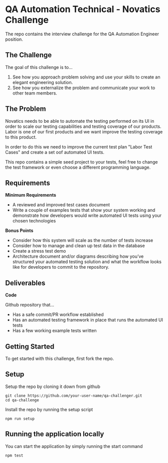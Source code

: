 # QA Automation Technical - Novatics Challenge

The repo contains the interview challenge for the QA Automation Engineer position.

## The Challenge

The goal of this challenge is to...

1. See how you approach problem solving and use your skills to create an elegant engineering solution.
2. See how you externalize the problem and communicate your work to other team members.

## The Problem

Novatics needs to be able to automate the testing performed on its UI in order to scale our testing capabilities and testing coverage of our products. Labor is one of our first products and we want improve the testing coverage to this product.

In order to do this we need to improve the current test plan "Labor Test Cases" and create a set oof automated UI tests.

This repo contains a simple seed project to your tests, feel free to change the test framework or even choose a different programming language.

## Requirements

**Minimum Requirements**

- A reviewed and improved test cases document
- Write a couple of examples tests that show your system working and demonstrate how developers would write automated UI tests using your chosen technologies

**Bonus Points**

- Consider how this system will scale as the number of tests increase
- Consider how to manage and clean up test data in the database
- Create a stress test demo
- Architecture document and/or diagrams describing how you’ve structured your automated testing solution and what the workflow looks like for developers to commit to the repository.

## Deliverables

**Code**

Github repository that…

- Has a safe commit/PR workflow established
- Has an automated testing framework in place that runs the automated UI tests
- Has a few working example tests written

## Getting Started

To get started with this challenge, first fork the repo.

## Setup

Setup the repo by cloning it down from github

```
git clone https://github.com/your-user-name/qa-challenger.git
cd qa-challenge
```

Install the repo by running the setup script

```
npm run setup
```

## Running the application locally

You can start the application by simply running the start command

```
npm test
```
